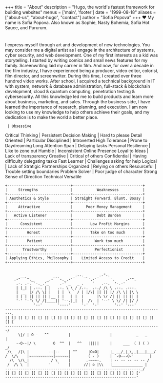 +++
title = "About"
description = "Hugo, the world's fastest framework for building websites"
menus = ['main', 'footer']
date = "1999-08-18"
aliases = ["about-us", "about-hugo", "contact"]
author = "Sofia Popova"
+++
:heart:
My name is Sofia Popova. Also known as Sophie, Nasty Bohemia, Sofia Hot Sauce, and Pururum.
#
I express myself through art and development of new technologies. You may consider me a digital artist as I engage in the architecture of systems, cyber security, and web development.
One of my first interests as a kid was storytelling. I started by writing comics and small news features for my family.
Screenwriting laid my carrier in film. And now, for over a decade in the film industry, I have experienced being a producer, video editor, colorist, film director, and screenwriter. During this time, I created over three hundred video works.
After school, I acquired a technical background in IT with system, network & database administration, full-stack & blockchain development, cloud & quantum computing, penetration testing & cybersecurity. All this knowledge led me to build products and learn more about business, marketing, and sales. Through the business side, I have learned the importance of research, planning, and execution. I am now looking to use my knowledge to help others achieve their goals, and my dedication is to make the world a better place.


     | Obsessive
Critical Thinking               | Persistent
Decision Making                 | Hard to please
Detail Oriented                 | Particular
Disciplined                     | Introverted
High Tolerance                  | Prone to Daydreaming
Long Attention Span             | Delaying tasks
Personal Resilience             | Like to zone out
Humble                          | Inconsistent Online Presence
Loyal to Ideas                  | Lack of transparency
Creative                        | Critical of others
Confidential                    | Having difficulty delegating tasks
Fast Learner                    | Challenges asking for help
Logical                         | Lack of Stratigic Partnerships
Organized                       | Relying on others
Resourceful                     | Trouble setting boundaries
Problem Solver                  | Poor judge of character
Strong Sense of Direction
Technical
Versatile
<br>
```goat
+-----------------------------+--------------------------------+                        
|     Strengths               |           Weaknesses           |   
+-----------------------------+--------------------------------+                      
| Aesthetics & Style          | Straight Forward, Blunt, Bossy |   
+-----------------------------+--------------------------------+
|     Attractive              |      Poor Money Management     |   
+-----------------------------+--------------------------------+
|   Active Listener           |           Debt Burden          |   
+-----------------------------+--------------------------------+
|      Consistent             |        Low Profit Margins      |   
+-----------------------------+--------------------------------+
|         Honest              |        Take on too much        |   
+-----------------------------+--------------------------------+
|         Patient             |          Work too much         |   
+-----------------------------+--------------------------------+
|       Trustworthy           |          Perfectionist         |   
+-----------------------------+--------------------------------+
| Applying Ethics, Philosophy |    Limited Access to Credit    |   
+-----------------------------+--------------------------------+


```
```goat
       __                      _.--._     _.-"-.
    .-"  `"._      _.-```-._.-'      `'.-'      '.     .-"".
     .-. .-. `-._.'_     .-' _   _ .    `   .--.  '-.-'
     | |_| | .--. | |   .-. \ \ / /.-.  .-./ /\ \ .--. .---.
     |  _  |/ /\ \| |   | |  \ ` / | |/\| || || |/ /\ \| |\ \
     | | | || || || |__ | |   | |  |      |\ \/ /| || || || |
     '-' '-'\ \/ /|____|| '--.|_|  |  /\  | '--' \ \/ /| |/ /
             '--'       '----'     '-'  '-'       '--' '---'
-------------------------------------------------------------------------,
[] [] [] [] [] [] [] [] [] [] [] [] [] [] [] [] [] [] [] [] [] [] [] [] [
-----------------------------------------------------------------------/
      \|/ | O -   ^^         |                  |           _   _     |
     --O--|/ \        O  ^^  |   ^^   |||||     |     ___  ( ) ( )   _/
 /\   /|\ |         --|--    | ^^     |O=O|     |_ __/_|_\,_|___|___/
/  \/\    |~~~~~~~~~~~|~~~~~~|        ( - )     | `-O---O-'       |
  /\  \/\_|          / \     |       .-~~~-.    | -- -- -- -- -- /
 /  /\ \  |         '   `    |      //| o |\\   |______________ |
--------------------------------------------------------------_/
[] [] [] [] [] [] [] [] [] [] [] [] [] [] [] [] [] [] [] [] ['
------------------------------------------------------------'              

```
